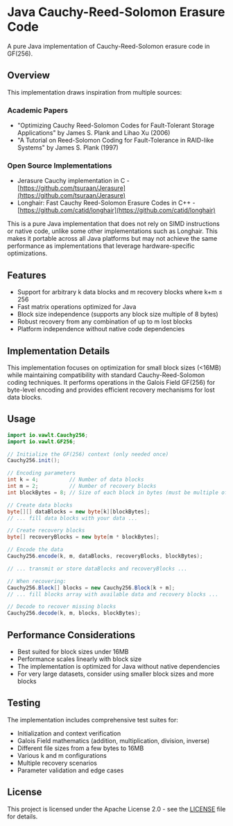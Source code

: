 # Java Cauchy-Reed-Solomon Erasure Code

A pure Java implementation of Cauchy-Reed-Solomon erasure code in GF(256).

## Overview

This implementation draws inspiration from multiple sources:

### Academic Papers
- "Optimizing Cauchy Reed-Solomon Codes for Fault-Tolerant Storage Applications" by James S. Plank and Lihao Xu (2006)
- "A Tutorial on Reed-Solomon Coding for Fault-Tolerance in RAID-like Systems" by James S. Plank (1997)

### Open Source Implementations
- Jerasure Cauchy implementation in C - [https://github.com/tsuraan/Jerasure](https://github.com/tsuraan/Jerasure)
- Longhair: Fast Cauchy Reed-Solomon Erasure Codes in C++ - [https://github.com/catid/longhair](https://github.com/catid/longhair)

This is a pure Java implementation that does not rely on SIMD instructions or native code, unlike some other implementations such as Longhair. This makes it portable across all Java platforms but may not achieve the same performance as implementations that leverage hardware-specific optimizations.

## Features

- Support for arbitrary k data blocks and m recovery blocks where k+m ≤ 256
- Fast matrix operations optimized for Java
- Block size independence (supports any block size multiple of 8 bytes)
- Robust recovery from any combination of up to m lost blocks
- Platform independence without native code dependencies

## Implementation Details

This implementation focuses on optimization for small block sizes (<16MB) while maintaining compatibility with standard Cauchy-Reed-Solomon coding techniques. It performs operations in the Galois Field GF(256) for byte-level encoding and provides efficient recovery mechanisms for lost data blocks.

## Usage

```java
import io.vawlt.Cauchy256;
import io.vawlt.GF256;

// Initialize the GF(256) context (only needed once)
Cauchy256.init();

// Encoding parameters
int k = 4;          // Number of data blocks
int m = 2;          // Number of recovery blocks
int blockBytes = 8; // Size of each block in bytes (must be multiple of 8)

// Create data blocks
byte[][] dataBlocks = new byte[k][blockBytes];
// ... fill data blocks with your data ...

// Create recovery blocks
byte[] recoveryBlocks = new byte[m * blockBytes];

// Encode the data
Cauchy256.encode(k, m, dataBlocks, recoveryBlocks, blockBytes);

// ... transmit or store dataBlocks and recoveryBlocks ...

// When recovering:
Cauchy256.Block[] blocks = new Cauchy256.Block[k + m];
// ... fill blocks array with available data and recovery blocks ...

// Decode to recover missing blocks
Cauchy256.decode(k, m, blocks, blockBytes);
```

## Performance Considerations

- Best suited for block sizes under 16MB
- Performance scales linearly with block size
- The implementation is optimized for Java without native dependencies
- For very large datasets, consider using smaller block sizes and more blocks

## Testing

The implementation includes comprehensive test suites for:

- Initialization and context verification
- Galois Field mathematics (addition, multiplication, division, inverse)
- Different file sizes from a few bytes to 16MB
- Various k and m configurations
- Multiple recovery scenarios
- Parameter validation and edge cases

## License

This project is licensed under the Apache License 2.0 - see the [LICENSE](LICENSE) file for details.
